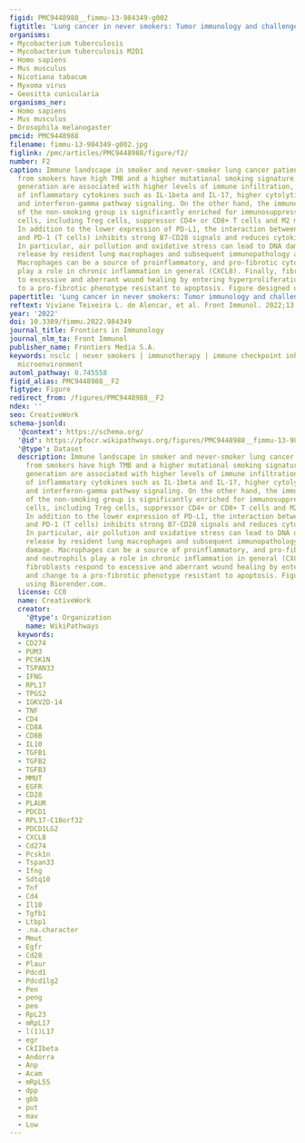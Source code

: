 ```yaml
---
figid: PMC9448988__fimmu-13-984349-g002
figtitle: 'Lung cancer in never smokers: Tumor immunology and challenges for immunotherapy'
organisms:
- Mycobacterium tuberculosis
- Mycobacterium tuberculosis M2D1
- Homo sapiens
- Mus musculus
- Nicotiana tabacum
- Myxoma virus
- Geositta cunicularia
organisms_ner:
- Homo sapiens
- Mus musculus
- Drosophila melanogaster
pmcid: PMC9448988
filename: fimmu-13-984349-g002.jpg
figlink: /pmc/articles/PMC9448988/figure/f2/
number: F2
caption: Immune landscape in smoker and never-smoker lung cancer patients. NSCLCs
  from smokers have high TMB and a higher mutational smoking signature and neoantigens
  generation are associated with higher levels of immune infiltration, higher production
  of inflammatory cytokines such as IL-1beta and IL-17, higher cytolytic activity
  and interferon-gamma pathway signaling. On the other hand, the immune microenvironment
  of the non-smoking group is significantly enriched for immunosuppressive related
  cells, including Treg cells, suppressor CD4+ or CD8+ T cells and M2 macrophages.
  In addition to the lower expression of PD-L1, the interaction between PD-L2 (APCs)
  and PD-1 (T cells) inhibits strong B7-CD28 signals and reduces cytokine production.
  In particular, air pollution and oxidative stress can lead to DNA damage and ROS
  release by resident lung macrophages and subsequent immunopathology and tissue damage.
  Macrophages can be a source of proinflammatory, and pro-fibrotic cytokines and neutrophils
  play a role in chronic inflammation in general (CXCL8). Finally, fibroblasts respond
  to excessive and aberrant wound healing by entering hyperproliferation and change
  to a pro-fibrotic phenotype resistant to apoptosis. Figure designed using Biorender.com.
papertitle: 'Lung cancer in never smokers: Tumor immunology and challenges for immunotherapy.'
reftext: Viviane Teixeira L. de Alencar, et al. Front Immunol. 2022;13:984349.
year: '2022'
doi: 10.3389/fimmu.2022.984349
journal_title: Frontiers in Immunology
journal_nlm_ta: Front Immunol
publisher_name: Frontiers Media S.A.
keywords: nsclc | never smokers | immunotherapy | immune checkpoint inhibitor | tumor
  microenvironment
automl_pathway: 0.745558
figid_alias: PMC9448988__F2
figtype: Figure
redirect_from: /figures/PMC9448988__F2
ndex: ''
seo: CreativeWork
schema-jsonld:
  '@context': https://schema.org/
  '@id': https://pfocr.wikipathways.org/figures/PMC9448988__fimmu-13-984349-g002.html
  '@type': Dataset
  description: Immune landscape in smoker and never-smoker lung cancer patients. NSCLCs
    from smokers have high TMB and a higher mutational smoking signature and neoantigens
    generation are associated with higher levels of immune infiltration, higher production
    of inflammatory cytokines such as IL-1beta and IL-17, higher cytolytic activity
    and interferon-gamma pathway signaling. On the other hand, the immune microenvironment
    of the non-smoking group is significantly enriched for immunosuppressive related
    cells, including Treg cells, suppressor CD4+ or CD8+ T cells and M2 macrophages.
    In addition to the lower expression of PD-L1, the interaction between PD-L2 (APCs)
    and PD-1 (T cells) inhibits strong B7-CD28 signals and reduces cytokine production.
    In particular, air pollution and oxidative stress can lead to DNA damage and ROS
    release by resident lung macrophages and subsequent immunopathology and tissue
    damage. Macrophages can be a source of proinflammatory, and pro-fibrotic cytokines
    and neutrophils play a role in chronic inflammation in general (CXCL8). Finally,
    fibroblasts respond to excessive and aberrant wound healing by entering hyperproliferation
    and change to a pro-fibrotic phenotype resistant to apoptosis. Figure designed
    using Biorender.com.
  license: CC0
  name: CreativeWork
  creator:
    '@type': Organization
    name: WikiPathways
  keywords:
  - CD274
  - PUM3
  - PCSK1N
  - TSPAN33
  - IFNG
  - RPL17
  - TPGS2
  - IGKV2D-14
  - TNF
  - CD4
  - CD8A
  - CD8B
  - IL10
  - TGFB1
  - TGFB2
  - TGFB3
  - MMUT
  - EGFR
  - CD28
  - PLAUR
  - PDCD1
  - RPL17-C18orf32
  - PDCD1LG2
  - CXCL8
  - Cd274
  - Pcsk1n
  - Tspan33
  - Ifng
  - Sdtq10
  - Tnf
  - Cd4
  - Il10
  - Tgfb1
  - Ltbp1
  - .na.character
  - Mmut
  - Egfr
  - Cd28
  - Plaur
  - Pdcd1
  - Pdcd1lg2
  - Pen
  - peng
  - peo
  - RpL23
  - mRpL17
  - l(1)L17
  - egr
  - CkIIbeta
  - Andorra
  - Anp
  - Acam
  - mRpL55
  - dpp
  - gbb
  - put
  - mav
  - Low
---
```

